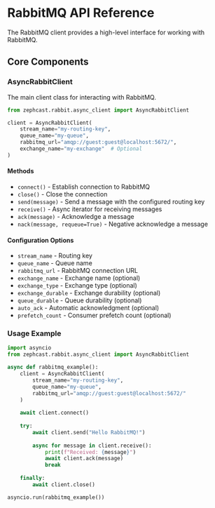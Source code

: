 # RabbitMQ API Reference

The RabbitMQ client provides a high-level interface for working with RabbitMQ.

## Core Components

### AsyncRabbitClient

The main client class for interacting with RabbitMQ.

```python
from zephcast.rabbit.async_client import AsyncRabbitClient

client = AsyncRabbitClient(
    stream_name="my-routing-key",
    queue_name="my-queue",
    rabbitmq_url="amqp://guest:guest@localhost:5672/",
    exchange_name="my-exchange"  # Optional
)
```

#### Methods

- `connect()` - Establish connection to RabbitMQ
- `close()` - Close the connection
- `send(message)` - Send a message with the configured routing key
- `receive()` - Async iterator for receiving messages
- `ack(message)` - Acknowledge a message
- `nack(message, requeue=True)` - Negative acknowledge a message

#### Configuration Options

- `stream_name` - Routing key
- `queue_name` - Queue name
- `rabbitmq_url` - RabbitMQ connection URL
- `exchange_name` - Exchange name (optional)
- `exchange_type` - Exchange type (optional)
- `exchange_durable` - Exchange durability (optional)
- `queue_durable` - Queue durability (optional)
- `auto_ack` - Automatic acknowledgment (optional)
- `prefetch_count` - Consumer prefetch count (optional)

### Usage Example

```python
import asyncio
from zephcast.rabbit.async_client import AsyncRabbitClient

async def rabbitmq_example():
    client = AsyncRabbitClient(
        stream_name="my-routing-key",
        queue_name="my-queue",
        rabbitmq_url="amqp://guest:guest@localhost:5672/"
    )
    
    await client.connect()
    
    try:
        await client.send("Hello RabbitMQ!")
        
        async for message in client.receive():
            print(f"Received: {message}")
            await client.ack(message)
            break
            
    finally:
        await client.close()

asyncio.run(rabbitmq_example())
